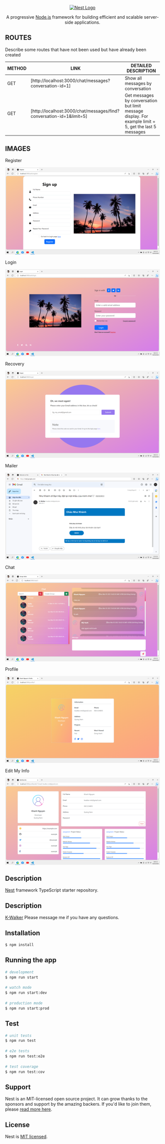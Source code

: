 <p align="center">
  <a href="http://nestjs.com/" target="blank"><img src="https://nestjs.com/img/logo-small.svg" width="200" alt="Nest Logo" /></a>
</p>

  <p align="center">A progressive <a href="http://nodejs.org" target="_blank">Node.js</a> framework for building efficient and scalable server-side applications.</p>


## ROUTES

Describe some routes that have not been used but have already been created

| METHOD | LINK | DETAILED DESCRIPTION |
| ------ | ------ | ------ |
| GET | [http://localhost:3000/chat/messages?conversation-id=1] | Show all messages by conversation |
| GET | [http://localhost:3000/chat/messages/find?conversation-id=1&limit=5] | Get messages by conversation but limit message display. For example limit = 5, get the last 5 messages |


## IMAGES
Register

![Register](./plugins/Register.png)


Login

![Login](./plugins/Login.png)


Recovery

![Recovery](./plugins/Recovery.png)


Mailer

![Mailer](./plugins/Mailer.png)


Chat

![Chat](./plugins/Chat.png)


Profile

![Profile](./plugins/Profile.png)


Edit My Info

![Edit My Info](./plugins/EditMyInfo.png)


## Description

[Nest](https://github.com/nestjs/nest) framework TypeScript starter repository.

## Description

[K-Walker](https://www.facebook.com/KWalkerNNK) Please message me if you have any questions.

## Installation

```bash
$ npm install
```

## Running the app

```bash
# development
$ npm run start

# watch mode
$ npm run start:dev

# production mode
$ npm run start:prod
```

## Test

```bash
# unit tests
$ npm run test

# e2e tests
$ npm run test:e2e

# test coverage
$ npm run test:cov
```

## Support

Nest is an MIT-licensed open source project. It can grow thanks to the sponsors and support by the amazing backers. If you'd like to join them, please [read more here](https://docs.nestjs.com/support).

## License

Nest is [MIT licensed](LICENSE).

